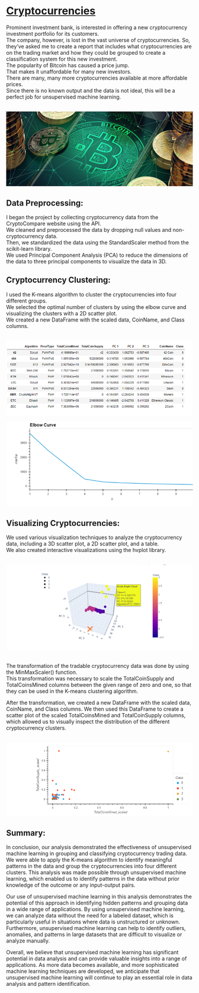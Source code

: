 # [Cryptocurrencies](https://github.com/MilosPopov007/Cryptocurrencies/blob/main/crypto_clustering.ipynb)

Prominent investment bank, is interested in offering a new cryptocurrency investment portfolio for its customers.<br> The company, however, is lost in the vast universe of cryptocurrencies. So, they’ve asked me to create a report that includes what cryptocurrencies are on the trading market and how they could be grouped to create a classification system for this new investment.<br> The popularity of Bitcoin has caused a price jump.<br> That makes it unaffordable for many new investors.<br> There are many, many more cryptocurrencies available at more affordable prices.<br> Since there is no known output and the data is not ideal, this will be a perfect job for unsupervised machine learning. <br> <br>


![This is an image](https://github.com/MilosPopov007/Cryptocurrencies/blob/main/Resources/bitcoin-crypto-currency.jpg)



## Data Preprocessing:

I began the project by collecting cryptocurrency data from the CryptoCompare website using the API.<br>
We cleaned and preprocessed the data by dropping null values and non-cryptocurrency data.<br> Then, we standardized the data using the StandardScaler method from the scikit-learn library.<br> We used Principal Component Analysis (PCA) to reduce the dimensions of the data to three principal components to visualize the data in 3D.


## Cryptocurrency Clustering:

I used the K-means algorithm to cluster the cryptocurrencies into four different groups.<br>
We selected the optimal number of clusters by using the elbow curve and visualizing the clusters with a 2D scatter plot.<br>
We created a new DataFrame with the scaled data, CoinName, and Class columns.<br><br>


![This is an image](https://github.com/MilosPopov007/Cryptocurrencies/blob/main/Resources/cluster_df.png)

![This is an image](https://github.com/MilosPopov007/Cryptocurrencies/blob/main/Resources/Elbow.png)

## Visualizing Cryptocurrencies:

We used various visualization techniques to analyze the cryptocurrency data, including a 3D scatter plot, a 2D scatter plot, and a table.<br> We also created interactive visualizations using the hvplot library.<br><br>

![This is an image](https://github.com/MilosPopov007/Cryptocurrencies/blob/main/Resources/3D.png)<br><br>

The transformation of the tradable cryptocurrency data was done by using the MinMaxScaler() function.<br> This transformation was necessary to scale the TotalCoinSupply and TotalCoinsMined columns between the given range of zero and one, so that they can be used in the K-means clustering algorithm.

After the transformation, we created a new DataFrame with the scaled data, CoinName, and Class columns. We then used this DataFrame to create a scatter plot of the scaled TotalCoinsMined and TotalCoinSupply columns, which allowed us to visually inspect the distribution of the different cryptocurrency clusters.<br><br>


![This is an image](https://github.com/MilosPopov007/Cryptocurrencies/blob/main/Resources/scat_plot.png)


## Summary:

In conclusion, our analysis demonstrated the effectiveness of unsupervised machine learning in grouping and classifying cryptocurrency trading data. We were able to apply the K-means algorithm to identify meaningful patterns in the data and group the cryptocurrencies into four different clusters. This analysis was made possible through unsupervised machine learning, which enabled us to identify patterns in the data without prior knowledge of the outcome or any input-output pairs.

Our use of unsupervised machine learning in this analysis demonstrates the potential of this approach in identifying hidden patterns and grouping data in a wide range of applications. By using unsupervised machine learning, we can analyze data without the need for a labeled dataset, which is particularly useful in situations where data is unstructured or unknown. Furthermore, unsupervised machine learning can help to identify outliers, anomalies, and patterns in large datasets that are difficult to visualize or analyze manually.

Overall, we believe that unsupervised machine learning has significant potential in data analysis and can provide valuable insights into a range of applications. As more data becomes available, and more sophisticated machine learning techniques are developed, we anticipate that unsupervised machine learning will continue to play an essential role in data analysis and pattern identification.

